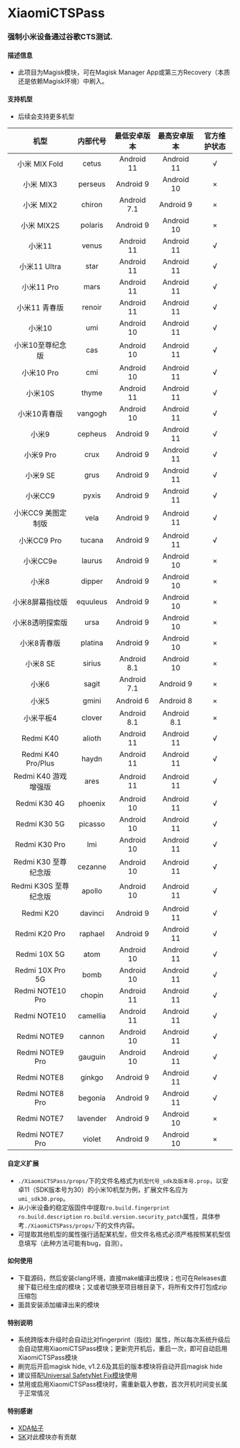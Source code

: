 # XiaomiCTSPass
### 强制小米设备通过谷歌CTS测试.

#### 描述信息
- 此项目为Magisk模块，可在Magisk Manager App或第三方Recovery（本质还是依赖Magisk环境）中刷入。

#### 支持机型
- 后续会支持更多机型

| 机型 | 内部代号 | 最低安卓版本 | 最高安卓版本 | 官方维护状态 |
| :----: | :----: | :----: | :----: | :----: |
| 小米 MIX Fold | cetus | Android 11 | Android 11 | √ |
| 小米 MIX3 | perseus | Android 9 | Android 10 | × |
| 小米 MIX2 | chiron | Android 7.1 | Android 9 | × |
| 小米 MIX2S | polaris | Android 9 | Android 10 | × |
| 小米11 | venus | Android 11 | Android 11 | √ |
| 小米11 Ultra | star | Android 11 | Android 11 | √ |
| 小米11 Pro | mars | Android 11 | Android 11 | √ |
| 小米11 青春版 | renoir | Android 11 | Android 11 | √ |
| 小米10 | umi | Android 10 | Android 11 | √ |
| 小米10至尊纪念版 | cas | Android 10 | Android 11 | √ |
| 小米10 Pro | cmi | Android 10 | Android 11 | √ |
| 小米10S | thyme |  Android 11 | Android 11 | √ |
| 小米10青春版 | vangogh | Android 10 | Android 11 | √ |
| 小米9 | cepheus | Android 9 | Android 11 | √ |
| 小米9 Pro | crux | Android 9 | Android 11 | √ |
| 小米9 SE | grus | Android 9 | Android 11 | √ |
| 小米CC9 | pyxis | Android 9 | Android 11 | √ |
| 小米CC9 美图定制版 | vela | Android 9 | Android 11 | √ |
| 小米CC9 Pro | tucana | Android 9 | Android 11 | √ |
| 小米CC9e | laurus | Android 9 | Android 10 | × |
| 小米8 | dipper | Android 9 | Android 10 | × |
| 小米8屏幕指纹版 | equuleus | Android 9 | Android 10 | × |
| 小米8透明探索版 | ursa | Android 9 | Android 10 | × |
| 小米8青春版 | platina | Android 9 | Android 10 | × |
| 小米8 SE | sirius | Android 8.1 | Android 10 | × |
| 小米6 | sagit | Android 7.1 | Android 9 | × |
| 小米5 | gmini | Android 6 | Android 8 | × |
| 小米平板4 | clover | Android 8.1 | Android 8.1 | × |
| Redmi K40 | alioth | Android 11 | Android 11 | √ |
| Redmi K40 Pro/Plus | haydn | Android 11 | Android 11 | √ |
| Redmi K40 游戏增强版 | ares | Android 11 | Android 11 | √ |
| Redmi K30 4G | phoenix | Android 10 | Android 11 | √ |
| Redmi K30 5G | picasso | Android 10 | Android 11 | √ |
| Redmi K30 Pro | lmi | Android 10 | Android 11 | √ |
| Redmi K30 至尊纪念版 | cezanne | Android 10 | Android 11 | √ |
| Redmi K30S 至尊纪念版 | apollo  | Android 10 | Android 11 | √ |
| Redmi K20 | davinci | Android 9 | Android 11 | √ |
| Redmi K20 Pro | raphael | Android 9 | Android 11 | √ |
| Redmi 10X 5G | atom | Android 10 | Android 11 | √ |
| Redmi 10X Pro 5G | bomb | Android 10 | Android 11 | √ |
| Redmi NOTE10 Pro | chopin | Android 11 | Android 11 | √ |
| Redmi NOTE10 | camellia | Android 11 | Android 11 | √ |
| Redmi NOTE9 | cannon | Android 10 | Android 11 | √ |
| Redmi NOTE9 Pro | gauguin | Android 10 | Android 11 | √ |
| Redmi NOTE8 | ginkgo | Android 9 | Android 11 | √ |
| Redmi NOTE8 Pro | begonia | Android 9 | Android 11 | √ |
| Redmi NOTE7 | lavender | Android 9 | Android 10 | × |
| Redmi NOTE7 Pro | violet |  Android 9 | Android 10 | × |

#### 自定义扩展
- `./XiaomiCTSPass/props/`下的文件名格式为`机型代号_sdk及版本号.prop`，以安卓11（SDK版本号为30）的小米10机型为例，扩展文件名应为`umi_sdk30.prop`。
- 从小米设备的稳定版固件中提取`ro.build.fingerprint` `ro.build.description` `ro.build.version.security_patch`属性，具体参考`./XiaomiCTSPass/props/`下的文件内容。
- 可提取其他机型的属性强行适配某机型，但文件名格式必须严格按照某机型信息填写（此种方法可能有bug，自测）。

#### 如何使用
- 下载源码，然后安装clang环境，直接make编译出模块；也可在Releases直接下载已经生成的模块；又或者切换至项目根目录下，将所有文件打包成zip压缩包
- 面具安装添加编译出来的模块

#### 特别说明
- 系统跨版本升级时会自动比对fingerprint（指纹）属性，所以每次系统升级后会自动禁用XiaomiCTSPass模块；更新完开机后，重启一次，即可自动启用XiaomiCTSPass模块
- 刷完后开启magisk hide, v1.2.6及其后的版本模块将自动开启magisk hide
- 建议搭配[Universal SafetyNet Fix模块](https://github.com/kdrag0n/safetynet-fix)使用
- 禁用或启用XiaomiCTSPass模块时，需重新载入参数，首次开机时间变长属于正常情况

#### 特别感谢
- [XDA帖子](https://forum.xda-developers.com/t/module-magiskhide-props-config-safetynet-prop-edits-and-more-v5-4-0.3789228/)
- [SK](https://github.com/sekaiacg)对此模块亦有贡献
